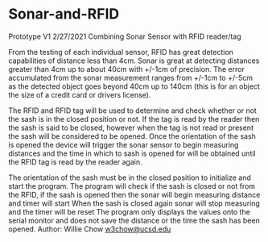 # Sonar-and-RFID
Prototype V1 2/27/2021
Combining Sonar Sensor with RFID reader/tag

From the testing of each individual sensor, RFID has great detection capabilities of distance less than 4cm. Sonar is great at detecting distances greater than 4cm up to about 40cm with +/-1cm of precision. The error accumulated from the sonar measurement ranges from +/-1cm to +/-5cm as the detected object goes beyond 40cm up to 140cm (this is for an object the size of a credit card or drivers license).

The RFID and RFID tag will be used to determine and check whether or not the sash is in the closed position or not. If the tag is read by the reader then the sash is said to be closed, however when the tag is not read or present the sash will be considered to be opened. Once the orientation of the sash is opened the device will trigger the sonar sensor to begin measuring distances and the time in which to sash is opened for will be obtained until the RFID tag is read by the reader again.

The orientation of the sash must be in the closed position to initialize and start the program. 
The program will check if the sash is closed or not from the RFID, if the sash is opened then the sonar will begin measuring distance and timer will start
When the sash is closed again sonar will stop measuring and the timer will be reset
The program only displays the values onto the serial monitor and does not save the distance or the time the sash has been opened.
Author: Willie Chow w3chow@ucsd.edu
